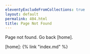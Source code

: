 ```yaml
---
eleventyExcludeFromCollections: true
layout: default
permalink: 404.html
title: Page Not Found
---
```

Page not found. Go back [home].

[home]: {% link "index.md" %}
